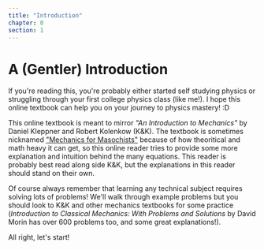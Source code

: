 ```yaml
---
title: "Introduction"
chapter: 0
section: 1
---
```


# A (Gentler) Introduction

If you're reading this, you're probably either started self studying physics or struggling through your first college physics class (like me!). I hope this online textbook can help you on your journey to physics mastery! :D

This online textbook is meant to mirror _"An Introduction to Mechanics"_ by Daniel Kleppner and Robert Kolenkow (K&K). The textbook is sometimes nicknamed ["Mechanics for Masochists"](https://www.youtube.com/watch?v=OUa9QExdXt8) because of how theoritical and math heavy it can get, so this online reader tries to provide some more explanation and intuition behind the many equations. This reader is probably best read along side K&K, but the explanations in this reader should stand on their own.

Of course always remember that learning any technical subject requires solving lots of problems! We'll walk through example problems but you should look to K&K and other mechanics textbooks for some practice (_Introduction to Classical Mechanics: With Problems and Solutions_ by David Morin has over 600 problems too, and some great explanations!).

All right, let's start!

